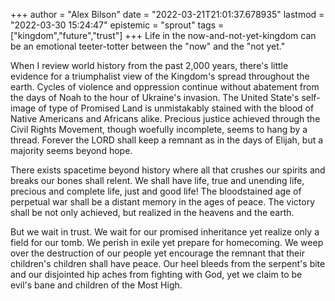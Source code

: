 +++
author = "Alex Bilson"
date = "2022-03-21T21:01:37.678935"
lastmod = "2022-03-30 15:24:47"
epistemic = "sprout"
tags = ["kingdom","future","trust"]
+++
Life in the now-and-not-yet-kingdom can be an emotional teeter-totter between the "now" and the "not yet."

When I review world history from the past 2,000 years, there's little evidence for a triumphalist view of the Kingdom's spread throughout the earth. Cycles of violence and oppression continue without abatement from the days of Noah to the hour of Ukraine's invasion. The United State's self-image of type of Promised Land is unmistakably stained with the blood of Native Americans and Africans alike. Precious justice achieved through the Civil Rights Movement, though woefully incomplete, seems to hang by a thread. Forever the LORD shall keep a remnant as in the days of Elijah, but a majority seems beyond hope.

There exists spacetime beyond history where all that crushes our spirits and breaks our bones shall relent. We shall have life, true and unending life, precious and complete life, just and good life! The bloodstained age of perpetual war shall be a distant memory in the ages of peace. The victory shall be not only achieved, but realized in the heavens and the earth.

But we wait in trust. We wait for our promised inheritance yet realize only a field for our tomb. We perish in exile yet prepare for homecoming. We weep over the destruction of our people yet encourage the remnant that their children's children shall have peace. Our heel bleeds from the serpent's bite and our disjointed hip aches from fighting with God, yet we claim to be evil's bane and children of the Most High.
